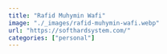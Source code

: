 ```yaml
---
title: "Rafid Muhymin Wafi"
image: "./_images/rafid-muhymin-wafi.webp"
url: "https://softhardsystem.com/"
categories: ["personal"]
---
```

